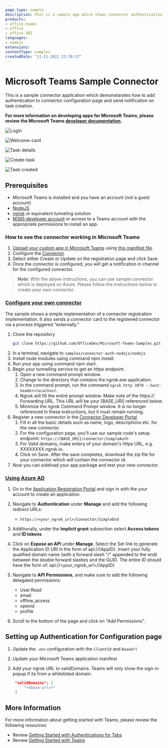 ```yaml
---
page_type: sample
description: This is a sample app which shows connector authentication and sends notification on task creation.
products:
- office-teams
- office
- office-365
languages:
- nodejs
extensions:
contentType: samples
createdDate: "11-11-2021 23:30:17"
---
```


# Microsoft Teams Sample Connector

This is a sample connector application which demonstarates how to add authentication to connector configuration page and send notification on task creation.

**For more information on developing apps for Microsoft Teams, please review the Microsoft Teams [developer documentation](https://docs.microsoft.com/microsoftteams/platform/overview).**

![Login](Images/Signin.PNG)

![Welcome-card](Images/WelcomeCard.PNG)

![Task-details](Images/TaskDetails.PNG)

![Create-task](Images/CreateTask.PNG)

![Task-created](Images/TaskCreated.PNG)

## Prerequisites
- Microsoft Teams is installed and you have an account (not a guest account)
-  [NodeJS](https://nodejs.org/en/)
-  [ngrok](https://ngrok.com/) or equivalent tunneling solution
-  [M365 developer account](https://docs.microsoft.com/en-us/microsoftteams/platform/concepts/build-and-test/prepare-your-o365-tenant) or access to a Teams account with the 
   appropriate permissions to install an app.

### How to see the connector working in Microsoft Teams
1) [Upload your custom app in Microsoft Teams](https://docs.microsoft.com/microsoftteams/platform/concepts/apps/apps-upload) using [this manifest file](TeamsToDoAppConnector/TeamsAppPackages/manifest.json).
2) Configure the [Connector](https://docs.microsoft.com/microsoftteams/platform/concepts/connectors#accessing-office-365-connectors-from-microsoft-teams).
3) Select either Create or Update on the registration page and click Save. 
4) Once the connector is configured, you will get a notification in channel for the configured connector.

>**Note**: With the above instructions, you can use sample connector which is deployed on Azure. Please follow the instructions below to create your own connector.

### [Configure your own connector](https://docs.microsoft.com/microsoftteams/platform/webhooks-and-connectors/how-to/connectors-creating)
The sample shows a simple implementation of a connector registration implementation. It also sends a connector card to the registered connector via a process triggered "externally."

1. Clone the repository
   ```bash
   git clone https://github.com/OfficeDev/Microsoft-Teams-Samples.git
   ```
1. In a terminal, navigate to `samples/connector-auth-nodejs/nodejs`
1. Install node modules using command npm install.
1. Run your app using command npm start.
1. Begin your tunnelling service to get an https endpoint. 
   1. Open a new command prompt window. 
   1. Change to the directory that contains the ngrok.exe application. 
   1. In the command prompt, run the command `ngrok http 3978 --host-header=localhost`.
   1. Ngrok will fill the entire prompt window. Make note of the https:// Forwarding URL. This URL will be your [BASE_URI] referenced below. 
   1. Minimize the ngrok Command Prompt window. It is no longer referenced in these instructions, but it must remain running.
1. Register a new connector in the [Connector Developer Portal](https://aka.ms/connectorsdashboard)
   1. Fill in all the basic details such as name, logo, descriptions etc. for the new connector.
   1. For the configuration page, you'll use our sample code's setup endpoint: `https://[BASE_URI]/connector/SimpleAuth`
   1. For Valid domains, make entery of your domain's https URL, e.g. XXXXXXXX.ngrok.io.
   1. Click on Save. After the save completes, download the zip file for your connector which will contain the connector id.
1. Now you can sideload your app package and test your new connector.

### [Using Azure AD](#using-azure-ad)

1. Go to the [Application Registration Portal](https://aka.ms/appregistrations) and sign in with the your account to create an application.
1. Navigate to **Authentication** under **Manage** and add the following redirect URLs:

    - `https://<your_ngrok_url>/Connector/SimpleEnd`

1. Additionally, under the **Implicit grant** subsection select **Access tokens** and **ID tokens**

1. Click on **Expose an API** under **Manage**. Select the Set link to generate the Application ID URI in the form of api://{AppID}. Insert your fully qualified domain name (with a forward slash "/" appended to the end) between the double forward slashes and the GUID. The entire ID should have the form of: api://<your_ngrok_url>/{AppID}

1. Navigate to **API Permissions**, and make sure to add the following delegated permissions:
    - User.Read
    - email
    - offline_access
    - openid
    - profile
1. Scroll to the bottom of the page and click on "Add Permissions".

## Setting up Authentication for Configuration page 


1. Update the `.env` configuration with the `ClientId` and `BaseUrl`

1.  Update your Microsoft Teams application manifest

1. Add your ngrok URL to validDomains. Teams will only show the sign-in popup if its from a whitelisted domain.

   ```json
    "validDomains": [
        "<<base-url>>"
    ]
    ```


## More Information
For more information about getting started with Teams, please review the following resources:
- Review [Getting Started with Authentications for Tabs](https://docs.microsoft.com/en-us/microsoftteams/platform/tabs/how-to/authentication/auth-tab-aad)
- Review [Getting Started with Teams](https://msdn.microsoft.com/en-us/microsoft-teams/setup)



